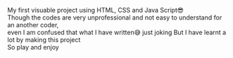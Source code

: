 My first visuable project using HTML, CSS and Java Script😎 <br>
Though the codes are very unprofessional and not easy to understand for an another coder, <br>even I am confused that what I have written😅 just joking 
But I have learnt a lot by making this project<br>
So play and enjoy